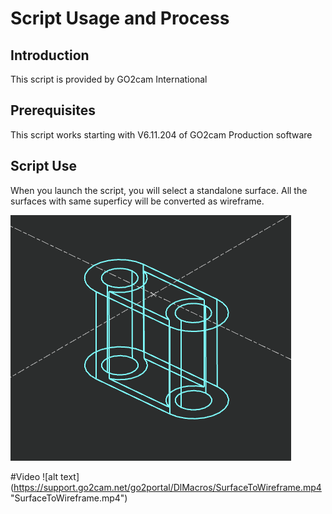 # Script Usage and Process

## Introduction
This script is provided by GO2cam International

## Prerequisites
This script works starting with V6.11.204 of GO2cam Production software

## Script Use
When you launch the script, you will select a standalone surface.
All the surfaces with same superficy will be converted as wireframe.

![alt text](SurfaceToWireframe.png "screenshot1")

#Video
![alt text] (https://support.go2cam.net/go2portal/DlMacros/SurfaceToWireframe.mp4 "SurfaceToWireframe.mp4")
